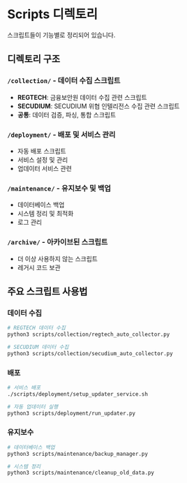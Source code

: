 # Scripts 디렉토리

스크립트들이 기능별로 정리되어 있습니다.

## 디렉토리 구조

### `/collection/` - 데이터 수집 스크립트
- **REGTECH**: 금융보안원 데이터 수집 관련 스크립트
- **SECUDIUM**: SECUDIUM 위협 인텔리전스 수집 관련 스크립트  
- **공통**: 데이터 검증, 파싱, 통합 스크립트

### `/deployment/` - 배포 및 서비스 관리
- 자동 배포 스크립트
- 서비스 설정 및 관리
- 업데이터 서비스 관련

### `/maintenance/` - 유지보수 및 백업
- 데이터베이스 백업
- 시스템 정리 및 최적화
- 로그 관리

### `/archive/` - 아카이브된 스크립트
- 더 이상 사용하지 않는 스크립트
- 레거시 코드 보관

## 주요 스크립트 사용법

### 데이터 수집
```bash
# REGTECH 데이터 수집
python3 scripts/collection/regtech_auto_collector.py

# SECUDIUM 데이터 수집  
python3 scripts/collection/secudium_auto_collector.py
```

### 배포
```bash
# 서비스 배포
./scripts/deployment/setup_updater_service.sh

# 자동 업데이터 실행
python3 scripts/deployment/run_updater.py
```

### 유지보수
```bash
# 데이터베이스 백업
python3 scripts/maintenance/backup_manager.py

# 시스템 정리
python3 scripts/maintenance/cleanup_old_data.py
```
